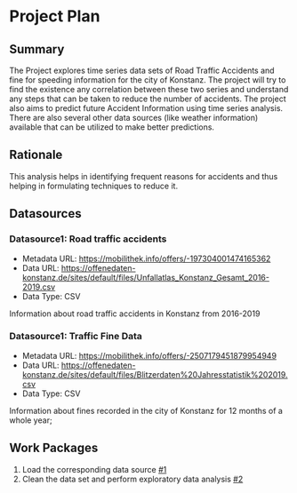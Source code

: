 # Project Plan

## Summary

<!-- Describe your data science project in max. 5 sentences. -->

The Project explores time series data sets of Road Traffic Accidents and fine for speeding information for the city of Konstanz. The project will try to find the existence any correlation between these two series and understand any steps that can be taken to reduce the number of accidents.
The project also aims to predict future Accident Information using time series analysis.
There are also several other data sources (like weather information) available that can be utilized to make better predictions.

## Rationale

<!-- Outline the impact of the analysis, e.g. which pains it solves. -->

This analysis helps in identifying frequent reasons for accidents and thus helping in formulating techniques to reduce it.

## Datasources

### Datasource1: Road traffic accidents

- Metadata URL: https://mobilithek.info/offers/-197304001474165362
- Data URL: https://offenedaten-konstanz.de/sites/default/files/Unfallatlas_Konstanz_Gesamt_2016-2019.csv
- Data Type: CSV

Information about road traffic accidents in Konstanz from 2016-2019

### Datasource1: Traffic Fine Data

- Metadata URL: https://mobilithek.info/offers/-2507179451879954949
- Data URL: https://offenedaten-konstanz.de/sites/default/files/Blitzerdaten%20Jahresstatistik%202019.csv
- Data Type: CSV

Information about fines recorded in the city of Konstanz for 12 months of a whole year;

## Work Packages

<!-- List of work packages ordered sequentially, each pointing to an issue with more details. -->

1. Load the corresponding data source [#1][i1]
2. Clean the data set and perform exploratory data analysis [#2][i2]

[i1]: https://github.com/AshnaC/saki-project/issues/1
[i2]: https://github.com/AshnaC/saki-project/issues/1
